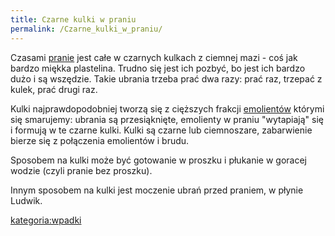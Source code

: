 ```yaml
---
title: Czarne kulki w praniu
permalink: /Czarne_kulki_w_praniu/
---
```


Czasami [pranie](/Pranie "wikilink") jest całe w czarnych kulkach z ciemnej mazi - coś jak bardzo miękka plastelina. Trudno się jest ich pozbyć, bo jest ich bardzo dużo i są wszędzie. Takie ubrania trzeba prać dwa razy: prać raz, trzepać z kulek, prać drugi raz.

Kulki najprawdopodobniej tworzą się z cięższych frakcji [emolientów](/Emolienty "wikilink") którymi się smarujemy: ubrania są przesiąknięte, emolienty w praniu "wytapiają" się i formują w te czarne kulki. Kulki są czarne lub ciemnoszare, zabarwienie bierze się z połączenia emolientów i brudu.

Sposobem na kulki może być gotowanie w proszku i płukanie w goracej wodzie (czyli pranie bez proszku).

Innym sposobem na kulki jest moczenie ubrań przed praniem, w płynie Ludwik.

[kategoria:wpadki](/kategoria:wpadki "wikilink")